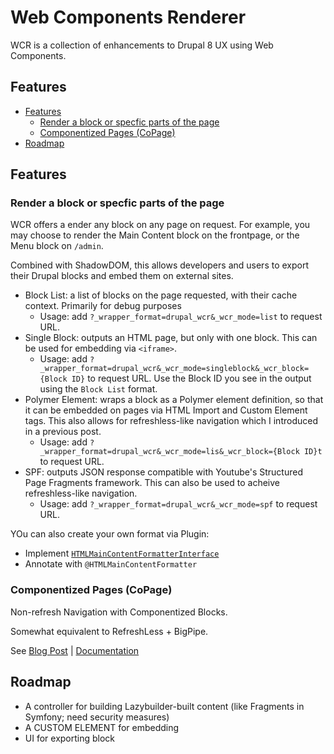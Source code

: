 # Web Components Renderer
WCR is a collection of enhancements to Drupal 8 UX using Web Components.

<!-- START doctoc generated TOC please keep comment here to allow auto update -->
<!-- DON'T EDIT THIS SECTION, INSTEAD RE-RUN doctoc TO UPDATE -->
## Features

- [Features](#features)
  - [Render a block or specfic parts of the page](#render-a-block-or-specfic-parts-of-the-page)
  - [Componentized Pages (CoPage)](#componentized-pages-copage)
- [Roadmap](#roadmap)

<!-- END doctoc generated TOC please keep comment here to allow auto update -->
## Features

### Render a block or specfic parts of the page
WCR offers a ender any block on any page on request. For example, you may choose to render the Main Content block on the frontpage, or the Menu block on `/admin`. 

Combined with ShadowDOM, this allows developers and users to export their Drupal blocks and embed them on external sites.

 - Block List: a list of blocks on the page requested, with their cache context. Primarily for debug purposes
   - Usage: add `?_wrapper_format=drupal_wcr&_wcr_mode=list` to request URL.
 - Single Block: outputs an HTML page, but only with one block. This can be used for embedding via `<iframe>`.
   - Usage: add `?_wrapper_format=drupal_wcr&_wcr_mode=singleblock&_wcr_block={Block ID}` to request URL. Use the Block ID you see in the output using the `Block List` format.
 - Polymer Element: wraps a block as a Polymer element definition, so that it can be embedded on pages via HTML Import and Custom Element tags. This also allows for refreshless-like navigation which I introduced in a previous post. 
   - Usage: add `?_wrapper_format=drupal_wcr&_wcr_mode=lis&_wcr_block={Block ID}t` to request URL.
 - SPF: outputs JSON response compatible with Youtube's Structured Page Fragments framework. This can also be used to acheive refreshless-like navigation. 
   - Usage: add `?_wrapper_format=drupal_wcr&_wcr_mode=spf` to request URL.

YOu can also create your own format via Plugin:
 - Implement [`HTMLMainContentFormatterInterface`](src/Plugin/wcr/HTMLMainContentFormatterInterface.php)
 - Annotate with `@HTMLMainContentFormatter`

### Componentized Pages (CoPage)

Non-refresh Navigation with Componentized Blocks.

Somewhat equivalent to RefreshLess + BigPipe.

See [Blog Post](https://blog.radiumz.org/en/post/33/gsoc-2016-more-app-experience-drupal) | [Documentation](.docs/AjaxNavigation.md)

## Roadmap
 - A controller for building Lazybuilder-built content (like Fragments in Symfony; need security measures)
 - A CUSTOM ELEMENT for embedding
 - UI for exporting block
